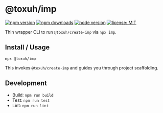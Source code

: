 # @toxuh/imp

[![npm version](https://img.shields.io/npm/v/@toxuh/imp?logo=npm)](https://www.npmjs.com/package/@toxuh/imp)
[![npm downloads](https://img.shields.io/npm/dm/@toxuh/imp)](https://www.npmjs.com/package/@toxuh/imp)
[![node version](https://img.shields.io/node/v/@toxuh/imp)](https://www.npmjs.com/package/@toxuh/imp)
[![license: MIT](https://img.shields.io/badge/license-MIT-green.svg)](https://github.com/toxuh/imp/blob/main/LICENSE)

Thin wrapper CLI to run `@toxuh/create-imp` via `npx imp`.

## Install / Usage

```
npx @toxuh/imp
```

This invokes `@toxuh/create-imp` and guides you through project scaffolding.

## Development

- Build: `npm run build`
- Test: `npm run test`
- Lint: `npm run lint`
